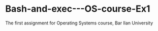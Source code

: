 # Bash-and-exec---OS-course-Ex1
The first assignment for Operating Systems course, Bar Ilan University
